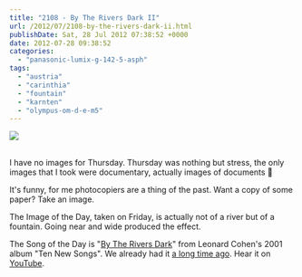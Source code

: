 ```yaml
---
title: "2108 - By The Rivers Dark II"
url: /2012/07/2108-by-the-rivers-dark-ii.html
publishDate: Sat, 28 Jul 2012 07:38:52 +0000
date: 2012-07-28 09:38:52
categories: 
  - "panasonic-lumix-g-142-5-asph"
tags: 
  - "austria"
  - "carinthia"
  - "fountain"
  - "karnten"
  - "olympus-om-d-e-m5"
---
```

<div class="container">
<div class="center"><a target="_blank" href="https://d25zfm9zpd7gm5.cloudfront.net/1200x1200/2012/20120727_195213_lr_ps_lr.jpg"><img src="https://d25zfm9zpd7gm5.cloudfront.net/0600x0600/2012/20120727_195213_lr_ps_lr.jpg" /></a></div>
</div>
<br />

I have no images for Thursday. Thursday was nothing but stress, the only images that I took were documentary, actually images of documents 🙂

It's funny, for me photocopiers are a thing of the past. Want a copy of some paper? Take an image.

 The Image of the Day, taken on Friday, is actually not of a river but of a fountain. Going near and wide produced the effect.

The Song of the Day is "<a href="http://www.lyricsmode.com/lyrics/l/leonard_cohen/by_the_rivers_dark.html" target="_blank">By The Rivers Dark</a>" from Leonard Cohen's 2001 album "Ten New Songs". We already had it <a href="/2009/12/1170-by-the-rivers-dark.html" target="_blank">a long time ago</a>. Hear it on <a href="http://www.youtube.com/watch?v=eA3sBuolUkA" target="_blank">YouTube</a>.
